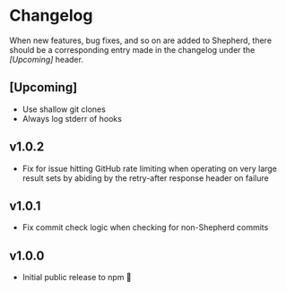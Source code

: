 # Changelog

When new features, bug fixes, and so on are added to Shepherd, there should be a corresponding entry made in the changelog under the *[Upcoming]* header.

## [Upcoming]

* Use shallow git clones
* Always log stderr of hooks

## v1.0.2

* Fix for issue hitting GitHub rate limiting when operating on very large result sets by abiding by
the retry-after response header on failure

## v1.0.1

* Fix commit check logic when checking for non-Shepherd commits

## v1.0.0

* Initial public release to npm :tada:
